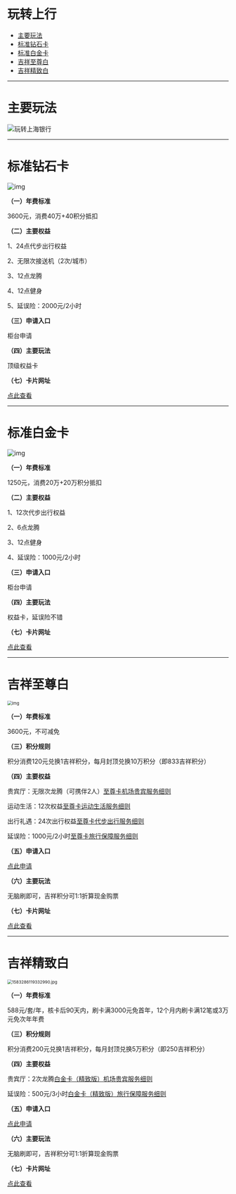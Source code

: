 # 玩转上行

- [主要玩法](#主要玩法)
- [标准钻石卡](#标准钻石卡)
- [标准白金卡](#标准白金卡)
- [吉祥至尊白](#吉祥至尊白)
- [吉祥精致白](#吉祥精致白)

---

# 主要玩法

![玩转上海银行](https://cos.zjkmkj.com/media/2024/08/20/d854fe60c8b685f0ea846681890ede3e-2.webp)

---

# 标准钻石卡

![img](https://cos.zjkmkj.com/media/2024/08/20/dc4537155c12f63a939517e8eb22ebaa-2.webp)

**（一）年费标准**

3600元，消费40万+40积分抵扣

**（二）主要权益**

1、24点代步出行权益

2、无限次接送机（2次/城市）

3、12点龙腾

4、12点健身

5、延误险：2000元/2小时

**（三）申请入口**

柜台申请

**（四）主要玩法**

顶级权益卡

**（七）卡片网址**

[点此查看](https://www.bosc.cn/zh/xyk/hxsh/jwfw/gdzq/gdzq_pro3/)

---

# 标准白金卡

![img](https://cos.zjkmkj.com/media/2024/08/20/c8a7b68e4f4a42380745420a36b1f1d5-2.webp)

**（一）年费标准**

1250元，消费20万+20万积分抵扣

**（二）主要权益**

1、12次代步出行权益

2、6点龙腾

3、12点健身

4、延误险：1000元/2小时

**（三）申请入口**

柜台申请

**（四）主要玩法**

权益卡，延误险不错

**（七）卡片网址**

[点此查看](https://www.bosc.cn/zh/xyk/hxsh/jwfw/gdzq/gdzq_pro5/)

---

# 吉祥至尊白

<img src="https://cos.zjkmkj.com/media/2024/08/20/e62412fde51211ce358162a72ab36379-2.webp" alt="img" style="zoom:67%;" />

**（一）年费标准**

3600元，不可减免

**（三）积分规则**

积分消费120元兑换1吉祥积分，每月封顶兑换10万积分（即833吉祥积分）

**（四）主要权益**

贵宾厅：无限次龙腾（可携伴2人）[至尊卡机场贵宾服务细则](https://www.bosc.cn/zh/xyk/xyksq/kzjs/202004/W020211230673950273523.pdf)

运动生活：12次权益[至尊卡运动生活服务细则](https://www.bosc.cn/zh/xyk/xyksq/kzjs/202004/W020211230673950274914.pdf)

出行礼遇：24次出行权益[至尊卡代步出行服务细则](https://www.bosc.cn/zh/xyk/xyksq/kzjs/202004/W020211230673950284719.pdf)

延误险：1000元/2小时[至尊卡旅行保障服务细则](https://www.bosc.cn/zh/xyk/xyksq/kzjs/202004/W020211230673950266728.pdf)

**（五）申请入口**

[点此申请](https://www.bosc.cn/zh/xyk/xyksq/kzjs/202004/t20200426_12501.shtml)

**（六）主要玩法**

无脑刷即可，吉祥积分可1:1折算现金购票

**（七）卡片网址**

[点此查看](https://www.bosc.cn/zh/xyk/xyksq/kzjs/202004/t20200426_12501.shtml)

---

# 吉祥精致白

<img src="https://cos.zjkmkj.com/media/2024/08/20/86b52161a11e08bc029279806c8ecf6b-2.webp" alt="1583286119332990.jpg" style="zoom:67%;" />

**（一）年费标准**

588元/套/年，核卡后90天内，刷卡满3000元免首年，12个月内刷卡满12笔或3万元免次年年费

**（三）积分规则**

积分消费200元兑换1吉祥积分，每月封顶兑换5万积分（即250吉祥积分）

**（四）主要权益**

贵宾厅：2次龙腾[白金卡（精致版）机场贵宾服务细则](https://www.bosc.cn/zh/xyk/xyksq/kzjs/202004/W020211230673950303113.pdf)

延误险：500元/3小时[白金卡（精致版）旅行保障服务细则](https://www.bosc.cn/zh/xyk/xyksq/kzjs/202004/W020211230673950307947.pdf)

**（五）申请入口**

[点此申请](https://www.bosc.cn/zh/xyk/xyksq/kzjs/202004/t20200426_12501.shtml)

**（六）主要玩法**

无脑刷即可，吉祥积分可1:1折算现金购票

**（七）卡片网址**

[点此查看](https://www.bosc.cn/zh/xyk/xyksq/kzjs/202004/t20200426_12501.shtml)
